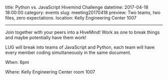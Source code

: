title: Python vs. JavaScript Hivemind Challenge
datetime: 2017-04-18 18:00:00
category: events
slug: meeting20170418
preview: Two teams, two files, zero expectations.
location: Kelly Engineering Center 1007

---

Join together with your peers into a HiveMind! Work as one to break things
and maybe potentially have them work!

LUG will break into teams of JavaScript and Python, each team will
have every member coding simultaneously in the same document. 

When: 6pm

Where: Kelly Engineering Center room 1007
